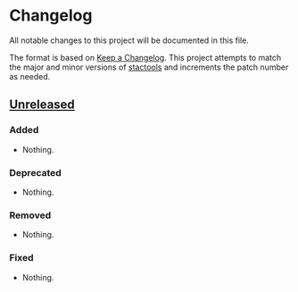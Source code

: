 # Changelog

All notable changes to this project will be documented in this file.

The format is based on [Keep a Changelog](https://keepachangelog.com/en/1.0.0/).
This project attempts to match the major and minor versions of
[stactools](https://github.com/stac-utils/stactools) and increments the patch
number as needed.

## [Unreleased]

### Added

- Nothing.

### Deprecated

- Nothing.

### Removed

- Nothing.

### Fixed

- Nothing.

[Unreleased]: <https://github.com/stactools-packages/nisar-sim/tree/main/>
